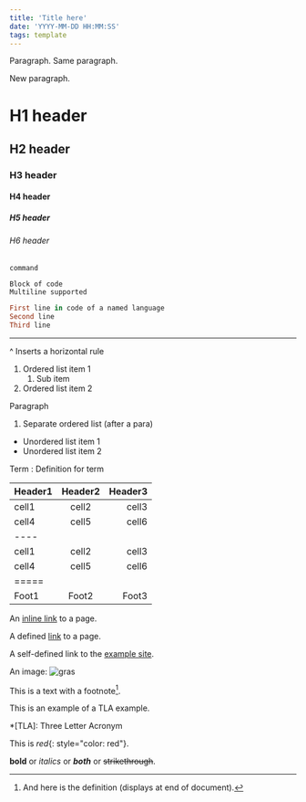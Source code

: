 ```yaml
---
title: 'Title here'
date: 'YYYY-MM-DD HH:MM:SS'
tags: template
---
```


Paragraph.
Same paragraph.

New paragraph.

# H1 header

## H2 header

### H3 header

#### H4 header

##### H5 header

###### H6 header

`command`

```
Block of code
Multiline supported
```

~~~ ruby
First line in code of a named language
Second line
Third line
~~~

---
^ Inserts a horizontal rule

1. Ordered list item 1
	1. Sub item
2. Ordered list item 2

Paragraph

1. Separate ordered list (after a para)

* Unordered list item 1
* Unordered list item 2

Term
: Definition for term


| Header1 | Header2 | Header3 |
|:--------|:-------:|--------:|
| cell1   | cell2   | cell3   |
| cell4   | cell5   | cell6   |
|----
| cell1   | cell2   | cell3   |
| cell4   | cell5   | cell6   |
|=====
| Foot1   | Foot2   | Foot3

An [inline link](http://example.com) to a page.

A defined [link][examplecom] to a page.

[examplecom]: http://example.com

A self-defined link to the [example site].

[example site]: http://example.com

An image: ![gras](../../../assets/images/vext-cropped.png)

This is a text with a footnote[^1].

[^1]: And here is the definition (displays at end of document).

This is an example of a TLA example.

*[TLA]: Three Letter Acronym

This is *red*{: style="color: red"}.

**bold** or *italics* or **_both_** or ~~strikethrough~~. 


